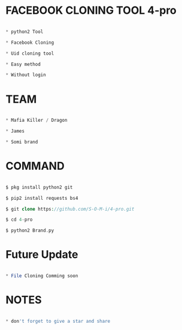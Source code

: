 # FACEBOOK CLONING TOOL 4-pro

```php

* python2 Tool

* Facebook Cloning

* Uid cloning tool

* Easy method

* Without login

```

# TEAM

```php

* Mafia Killer / Dragon

* James 

* Somi brand

```

# COMMAND

```php

$ pkg install python2 git

$ pip2 install requests bs4

$ git clone https://github.com/S-O-M-i/4-pro.git

$ cd 4-pro

$ python2 Brand.py

```

# Future Update

```php

* File Cloning Comming soon

```

# NOTES

```php

* don't forget to give a star and share 

```
